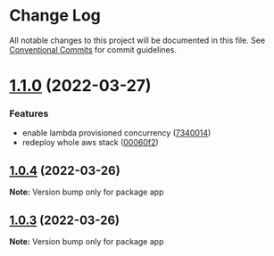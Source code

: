 # Change Log

All notable changes to this project will be documented in this file.
See [Conventional Commits](https://conventionalcommits.org) for commit guidelines.

# [1.1.0](https://github.com/davidNHK/project-bootstrap/compare/v1.0.4...v1.1.0) (2022-03-27)

### Features

- enable lambda provisioned concurrency ([7340014](https://github.com/davidNHK/project-bootstrap/commit/73400149f3cc29080c79a970c34cc5e86855c770))
- redeploy whole aws stack ([00060f2](https://github.com/davidNHK/project-bootstrap/commit/00060f2d29d6211ae2d20264cfec0e544c9c26b4))

## [1.0.4](https://github.com/davidNHK/project-bootstrap/compare/v1.0.2...v1.0.4) (2022-03-26)

**Note:** Version bump only for package app

## [1.0.3](https://github.com/davidNHK/project-bootstrap/compare/v1.0.2...v1.0.3) (2022-03-26)

**Note:** Version bump only for package app
